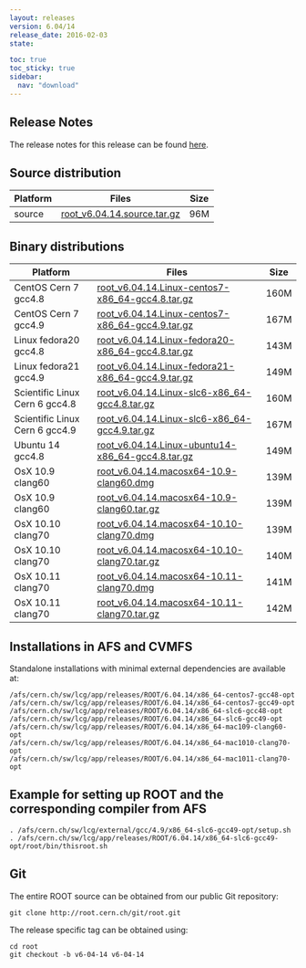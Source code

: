 ```yaml
---
layout: releases
version: 6.04/14
release_date: 2016-02-03
state:

toc: true
toc_sticky: true
sidebar:
  nav: "download"
---
```



## Release Notes
The release notes for this release can be found [here](https://root.cern.ch/doc/v604/release-notes.html#release-6.0414).

## Source distribution

| Platform       | Files | Size |
|-----------|-------|-----|
| source | [root_v6.04.14.source.tar.gz](https://root.cern.ch/download/root_v6.04.14.source.tar.gz) |  96M |


## Binary distributions

| Platform       | Files | Size |
|-----------|-------|-----|
| CentOS Cern 7 gcc4.8 | [root_v6.04.14.Linux-centos7-x86_64-gcc4.8.tar.gz](https://root.cern.ch/download/root_v6.04.14.Linux-centos7-x86_64-gcc4.8.tar.gz) | 160M |
| CentOS Cern 7 gcc4.9 | [root_v6.04.14.Linux-centos7-x86_64-gcc4.9.tar.gz](https://root.cern.ch/download/root_v6.04.14.Linux-centos7-x86_64-gcc4.9.tar.gz) | 167M |
| Linux fedora20 gcc4.8 | [root_v6.04.14.Linux-fedora20-x86_64-gcc4.8.tar.gz](https://root.cern.ch/download/root_v6.04.14.Linux-fedora20-x86_64-gcc4.8.tar.gz) | 143M |
| Linux fedora21 gcc4.9 | [root_v6.04.14.Linux-fedora21-x86_64-gcc4.9.tar.gz](https://root.cern.ch/download/root_v6.04.14.Linux-fedora21-x86_64-gcc4.9.tar.gz) | 149M |
| Scientific Linux Cern 6 gcc4.8 | [root_v6.04.14.Linux-slc6-x86_64-gcc4.8.tar.gz](https://root.cern.ch/download/root_v6.04.14.Linux-slc6-x86_64-gcc4.8.tar.gz) | 160M |
| Scientific Linux Cern 6 gcc4.9 | [root_v6.04.14.Linux-slc6-x86_64-gcc4.9.tar.gz](https://root.cern.ch/download/root_v6.04.14.Linux-slc6-x86_64-gcc4.9.tar.gz) | 167M |
| Ubuntu 14 gcc4.8 | [root_v6.04.14.Linux-ubuntu14-x86_64-gcc4.8.tar.gz](https://root.cern.ch/download/root_v6.04.14.Linux-ubuntu14-x86_64-gcc4.8.tar.gz) | 149M |
| OsX 10.9 clang60 | [root_v6.04.14.macosx64-10.9-clang60.dmg](https://root.cern.ch/download/root_v6.04.14.macosx64-10.9-clang60.dmg) | 139M |
| OsX 10.9 clang60 | [root_v6.04.14.macosx64-10.9-clang60.tar.gz](https://root.cern.ch/download/root_v6.04.14.macosx64-10.9-clang60.tar.gz) | 139M |
| OsX 10.10 clang70 | [root_v6.04.14.macosx64-10.10-clang70.dmg](https://root.cern.ch/download/root_v6.04.14.macosx64-10.10-clang70.dmg) | 139M |
| OsX 10.10 clang70 | [root_v6.04.14.macosx64-10.10-clang70.tar.gz](https://root.cern.ch/download/root_v6.04.14.macosx64-10.10-clang70.tar.gz) | 140M |
| OsX 10.11 clang70 | [root_v6.04.14.macosx64-10.11-clang70.dmg](https://root.cern.ch/download/root_v6.04.14.macosx64-10.11-clang70.dmg) | 141M |
| OsX 10.11 clang70 | [root_v6.04.14.macosx64-10.11-clang70.tar.gz](https://root.cern.ch/download/root_v6.04.14.macosx64-10.11-clang70.tar.gz) | 142M |



## Installations in AFS and CVMFS
Standalone installations with minimal external dependencies are available at:
~~~
/afs/cern.ch/sw/lcg/app/releases/ROOT/6.04.14/x86_64-centos7-gcc48-opt
/afs/cern.ch/sw/lcg/app/releases/ROOT/6.04.14/x86_64-centos7-gcc49-opt
/afs/cern.ch/sw/lcg/app/releases/ROOT/6.04.14/x86_64-slc6-gcc48-opt
/afs/cern.ch/sw/lcg/app/releases/ROOT/6.04.14/x86_64-slc6-gcc49-opt
/afs/cern.ch/sw/lcg/app/releases/ROOT/6.04.14/x86_64-mac109-clang60-opt
/afs/cern.ch/sw/lcg/app/releases/ROOT/6.04.14/x86_64-mac1010-clang70-opt
/afs/cern.ch/sw/lcg/app/releases/ROOT/6.04.14/x86_64-mac1011-clang70-opt
~~~


## Example for setting up ROOT and the corresponding compiler from AFS
~~~
. /afs/cern.ch/sw/lcg/external/gcc/4.9/x86_64-slc6-gcc49-opt/setup.sh
. /afs/cern.ch/sw/lcg/app/releases/ROOT/6.04.14/x86_64-slc6-gcc49-opt/root/bin/thisroot.sh
~~~

## Git
The entire ROOT source can be obtained from our public Git repository:

~~~
git clone http://root.cern.ch/git/root.git
~~~
The release specific tag can be obtained using:
~~~
cd root
git checkout -b v6-04-14 v6-04-14
~~~
